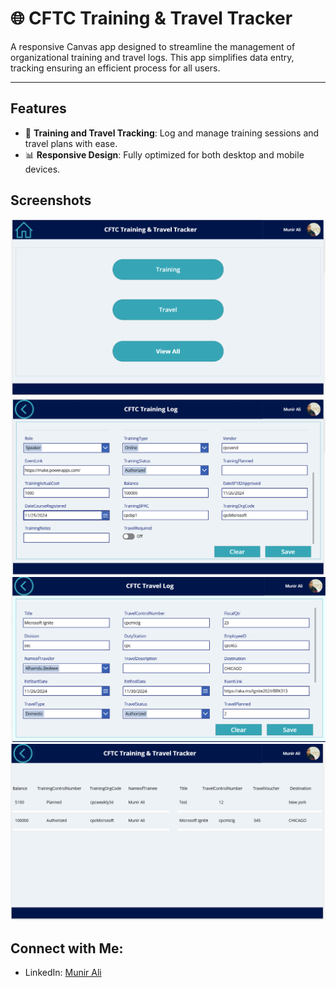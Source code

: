 # 🌐 CFTC Training & Travel Tracker

A responsive Canvas app designed to streamline the management of organizational training and travel logs. This app simplifies data entry,
tracking ensuring an efficient process for all users.

---
## **Features**
- 📝 **Training and Travel Tracking**: Log and manage training sessions and travel plans with ease.
- 📊 **Responsive Design**: Fully optimized for both desktop and mobile devices.
  
## Screenshots
**![Image Alt text](Images/tr1.png)**
**![Image Alt text](Images/tr2.png)**
**![Image Alt text](Images/tr3.png)**
**![Image Alt text](Images/tr4.png)**

## Connect with Me:
- LinkedIn: [Munir Ali ](https://www.linkedin.com/in/munir-ali-7b9607234/)

